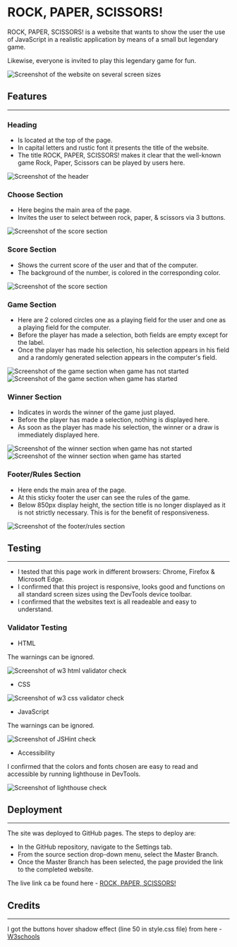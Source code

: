 # ROCK, PAPER, SCISSORS!

ROCK, PAPER, SCISSORS! is a website that wants to show the user the use of JavaScript in a realistic application by means of a small but legendary game. 

Likewise, everyone is invited to play this legendary game for fun.

![Screenshot of the website on several screen sizes](assets/images/screenshot-responsiveness.PNG)

## Features
---
### Heading
- Is located at the top of the page.
- In capital letters and rustic font it presents the title of the website.
- The title ROCK, PAPER, SCISSORS! makes it clear that the well-known game Rock, Paper, Scissors can be played by users here.

![Screenshot of the header](assets/images/screenshot-heading.PNG)

### Choose Section
- Here begins the main area of the page.
- Invites the user to select between rock, paper, & scissors via 3 buttons.

![Screenshot of the score section](assets/images/screenshot-choose-section.PNG)

### Score Section
- Shows the current score of the user and that of the computer.
- The background of the number, is colored in the corresponding color.

![Screenshot of the score section](assets/images/screenshot-score-section.PNG)

### Game Section
- Here are 2 colored circles one as a playing field for the user and one as a playing field for the computer.
- Before the player has made a selection, both fields are empty except for the label.
- Once the player has made his selection, his selection appears in his field and a randomly generated selection appears in the computer's field.

![Screenshot of the game section when game has not started](assets/images/screenshot-game-section-1.PNG)
![Screenshot of the game section when game has started](assets/images/screenshot-game-section-2.PNG)

### Winner Section
- Indicates in words the winner of the game just played.
- Before the player has made a selection, nothing is displayed here.
- As soon as the player has made his selection, the winner or a draw is immediately displayed here.

![Screenshot of the winner section when game has not started](assets/images/screenshot-winner-section-1.PNG)
![Screenshot of the winner section when game has started](assets/images/screenshot-winner-section-2.PNG)

### Footer/Rules Section
- Here ends the main area of the page.
- At this sticky footer the user can see the rules of the game.
- Below 850px display height, the section title is no longer displayed as it is not strictly necessary. This is for the benefit of responsiveness.

![Screenshot of the footer/rules section](assets/images/screenshot-rules-section.PNG)


## Testing
---
- I tested that this page work in different browsers: Chrome, Firefox & Microsoft Edge.
- I confirmed that this project is responsive, looks good and functions on all standard screen sizes using the DevTools device toolbar.
- I confirmed that the websites text is all readeable and easy to understand.

### Validator Testing
- HTML

The warnings can be ignored.

![Screenshot of w3 html validator check](assets/images/screenshot-validator-html.PNG)

- CSS

![Screenshot of w3 css validator check](assets/images/screenshot-validator-css.PNG)

- JavaScript

The warnings can be ignored.

![Screenshot of JSHint check](assets/images/screenshot-validator-javascript.PNG)

- Accessibility

I confirmed that the colors and fonts chosen are easy to read and accessible by running lighthouse in DevTools.

![Screenshot of lighthouse check](assets/images/screenshot-lighthouse-check.PNG)

## Deployment
---
The site was deployed to GitHub pages. The steps to deploy are:
- In the GitHub repository, navigate to the Settings tab.
- From the source section drop-down menu, select the Master Branch.
- Once the Master Branch has been selected, the page provided the link to the completed website.

The live link ca be found here - [ROCK, PAPER, SCISSORS!](https://lucanoah.github.io/Portfolio-Project-2/)

## Credits
---
I got the buttons hover shadow effect (line 50 in style.css file) from here - [W3schools](https://www.w3schools.com/css/css3_buttons.asp)



